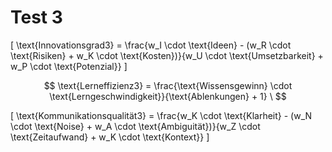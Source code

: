 # Test 3




\[
\text{Innovationsgrad3} = \frac{w_I \cdot \text{Ideen} - (w_R \cdot \text{Risiken} + w_K \cdot \text{Kosten})}{w_U \cdot \text{Umsetzbarkeit} + w_P \cdot \text{Potenzial}}
\]

$$
\text{Lerneffizienz3} = \frac{\text{Wissensgewinn} \cdot \text{Lerngeschwindigkeit}}{\text{Ablenkungen} + 1}
\
$$

[
\text{Kommunikationsqualität3} = \frac{w_K \cdot \text{Klarheit} - (w_N \cdot \text{Noise} + w_A \cdot \text{Ambiguität})}{w_Z \cdot \text{Zeitaufwand} + w_K \cdot \text{Kontext}}
]
